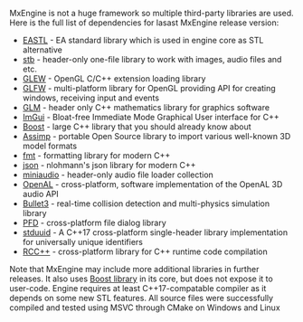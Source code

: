 MxEngine is not a huge framework so multiple third-party libraries are used. Here is the full list of dependencies for lasast MxEngine release version:
- [EASTL](https://github.com/electronicarts/EASTL) - EA standard library which is used in engine core as STL alternative
- [stb](https://github.com/nothings/stb) - header-only one-file library to work with images, audio files and etc.
- [GLEW](http://glew.sourceforge.net/) - OpenGL C/C++ extension loading library
- [GLFW](https://www.glfw.org/) - multi-platform library for OpenGL providing API for creating windows, receiving input and events
- [GLM](https://glm.g-truc.net/0.9.9/index.html) - header only C++ mathematics library for graphics software
- [ImGui](https://github.com/ocornut/imgui) - Bloat-free Immediate Mode Graphical User interface for C++
- [Boost](https://www.boost.org) - large C++ library that you should already know about
- [Assimp](http://www.assimp.org/) - portable Open Source library to import various well-known 3D model formats
- [fmt](https://github.com/fmtlib/fmt) - formatting library for modern C++
- [json](https://github.com/nlohmann/json) - nlohmann's json library for modern C++
- [miniaudio](https://github.com/dr-soft/miniaudio) - header-only audio file loader collection
- [OpenAL](https://github.com/kcat/openal-soft) - cross-platform, software implementation of the OpenAL 3D audio API
- [Bullet3](https://github.com/bulletphysics/bullet3) - real-time collision detection and multi-physics simulation library
- [PFD](https://github.com/samhocevar/portable-file-dialogs) - cross-platform file dialog library
- [stduuid](https://github.com/mariusbancila/stduuid) - A C++17 cross-platform single-header library implementation for universally unique identifiers
- [RCC++](https://github.com/RuntimeCompiledCPlusPlus/RuntimeCompiledCPlusPlus) - cross-platform library for C++ runtime code compilation

Note that MxEngine may include more additional libraries in further releases. It also uses [Boost library](https://www.boost.org) in its core, but does not expose it to user-code. Engine requires at least C++17-compatable compiler as it depends on some new STL features. All source files were successfully compiled and tested using MSVC through CMake on Windows and Linux
